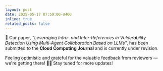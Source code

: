 ```yaml
---
layout: post
date: 2025-05-17 07:59:00-0400
inline: true
related_posts: false
---
```

📝 Our paper, *"Leveraging Intra- and Inter-References in Vulnerability Detection Using Multi-Agent Collaboration Based on LLMs"*, has been submitted to the **Cloud Computing Journal** and is currently under revision. 

Feeling optimistic and grateful for the valuable feedback from reviewers — we're getting there! 🚀😄 Stay tuned for more updates!

